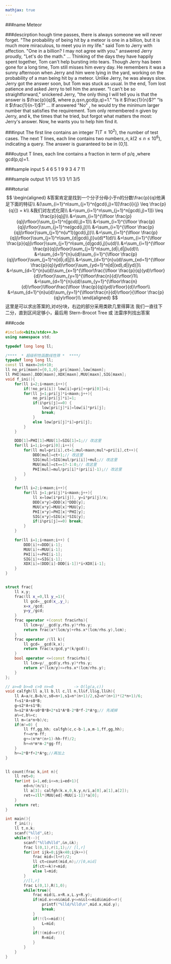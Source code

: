 ```yaml
---
mathjax: true
---
```


###name
Meteor

###descirption
hough time passes, there is always someone we will never forget.
"The probability of being hit by a meteor is one in a billion, but it is much more miraculous, to meet you in my life." said Tom to Jerry with affection.
"One in a billion? I may not agree with you." answered Jerry proudly, "Let's do the math."
...
Thinking of the days they have happily spent together, Tom can't help bursting into tears. Though Jerry has been gone for a long time, Tom still misses him every day. He remembers it was a sunny afternoon when Jerry and him were lying in the yard, working on the probability of a man being hit by a meteor.
Unlike Jerry, he was always slow. Jerry got the answer soon, but Tom was stuck as usual. In the end, Tom lost patience and asked Jerry to tell him the answer.
"I can't be so straightforward," snickered Jerry, "the only thing I will tell you is that the answer is $\frac{p}{q}$, where p,q≤n,gcd(p,q)=1."
"Is it $\frac{1}{n}$?"
"Is it $\frac{1}{n-1}$?"
...
If answered "No" , he would try the minimum larger number that satisfies the requirement.
Tom only remembered n given by Jerry, and k, the times that he tried, but forgot what matters the most: Jerry's answer. Now, he wants you to help him find it.

<!---more-->

###input
The first line contains an integer $T(T≤10^2)$, the number of test cases.
The next T lines, each line contains two number$s, n,k(2≤n≤10^6)$, indicating a query.
The answer is guaranteed to be in (0,1].

###output
T lines, each line contains a fraction in term of p/q ,where gcd(p,q)=1.

###sample input
5
4 6
5 1
9 9
3 4
7 11

###sample output
1/1
1/5
1/3
1/1
3/5

###toturial
$$
\begin{aligned}
&答案肯定是找到一个分子分母小于n的分数\frac{p}{q}他满足下面的特征\\
&(\sum_{i=1}^n\sum_{j=1}^n[gcd(i,j)=1][\frac{i}{j} \leq \frac{p}{q}]) = k\\
&我们对左式化简\\
&=\sum_{i=1}^n\sum_{j=1}^n[gcd(i,j)=1][i \leq \frac{p}{q}j]\\
&=\sum_{i=1}^{\lfloor \frac{p}{q}j\rfloor}\sum_{j=1}^n[gcd(i,j)=1]\\
&=\sum_{i=1}^{\lfloor \frac{p}{q}j\rfloor}\sum_{j=1}^ne(gcd(i,j))\\
&=\sum_{i=1}^{\lfloor \frac{p}{q}j\rfloor}\sum_{j=1}^n(u*1)(gcd(i,j))\\
&=\sum_{i=1}^{\lfloor \frac{p}{q}j\rfloor}\sum_{j=1}^n\sum_{d|gcd(i,j)}u(d)*1(d)\\
&=\sum_{i=1}^{\lfloor \frac{p}{q}j\rfloor}\sum_{j=1}^n\sum_{d|gcd(i,j)}u(d)\\
&=\sum_{i=1}^{\lfloor \frac{p}{q}j\rfloor}\sum_{j=1}^n\sum_{d|i,d|j}u(d)\\
&=\sum_{d=1}^{n}u(d)\sum_{i=1}^{\lfloor \frac{p}{q}j\rfloor}\sum_{j=1}^n[d|i,d|j]\\
&=\sum_{d=1}^{n}u(d)\sum_{xd=1}^{\lfloor \frac{p}{q}(yd)\rfloor}\sum_{yd=1}^n[d|(xd),d|(yd)]\\
&=\sum_{d=1}^{n}u(d)\sum_{x=1}^{\lfloor\frac{\lfloor \frac{p}{q}(yd)\rfloor}{d}\rfloor}\sum_{y=1}^{\lfloor\frac{n}{d}\rfloor}1\\
&=\sum_{d=1}^{n}u(d)\sum_{y=1}^{\lfloor\frac{n}{d}\rfloor}\lfloor\frac{\lfloor \frac{p}{q}(yd)\rfloor}{d}\rfloor\\
&=\sum_{d=1}^{n}u(d)\sum_{y=1}^{\lfloor\frac{n}{d}\rfloor}{\lfloor \frac{p}{q}y\rfloor}\\
\end{aligned}
$$
这里是可以求出答案的,对d分块，右边的部分采用类欧几里得算法
我们一直往下二分，直到区间足够小，最后用 Stern-Brocot Tree 或 法雷序列找出答案

###code
```cpp
#include<bits/stdc++.h>
using namespace std;

typedef long long ll;

/****  * 超级积性函数线性筛 *  ****/
typedef long long ll;
const ll maxn=2e6+10;
ll no_pri[maxn]={0,1,0},pri[maxn],low[maxn];
ll PHI[maxn],DDD[maxn],XDX[maxn],MUU[maxn],SIG[maxn];
void f_ini(){
    for(ll i=2;i<maxn;i++){
        if(!no_pri[i]) low[i]=pri[++pri[0]]=i;
        for(ll j=1;pri[j]*i<maxn;j++){
            no_pri[pri[j]*i]=1;
            if(i%pri[j]==0) {
                low[pri[j]*i]=low[i]*pri[j];
                break;
            }
            else low[pri[j]*i]=pri[j];
        }
    }

    DDD[1]=PHI[1]=MUU[1]=SIG[1]=1;// 改这里
    for(ll i=1;i<=pri[0];i++){
        for(ll mul=pri[i],ct=1;mul<maxn;mul*=pri[i],ct++){
            DDD[mul]=ct+1;// 改这里
            SIG[mul]=SIG[mul/pri[i]]+mul;// 改这里
            MUU[mul]=ct==1?-1:0;// 改这里
            PHI[mul]=mul/pri[i]*(pri[i]-1);// 改这里
        }
    }

    for(ll i=2;i<maxn;i++){
        for(ll j=1;pri[j]*i<maxn;j++){
            ll x=low[i*pri[j]], y=i*pri[j]/x;
            DDD[x*y]=DDD[x]*DDD[y];
            MUU[x*y]=MUU[x]*MUU[y];
            PHI[x*y]=PHI[x]*PHI[y];
            SIG[x*y]=SIG[x]*SIG[y];
            if(i%pri[j]==0) break;
        }
    }

    for(ll i=1;i<maxn;i++) {
        DDD[i]+=DDD[i-1];
        MUU[i]+=MUU[i-1];
        PHI[i]+=PHI[i-1];
        SIG[i]+=SIG[i-1];
        XDX[i]=(DDD[i]-DDD[i-1])*i+XDX[i-1];
    }
}


struct frac{
    ll x,y;
    frac(ll x_=0,ll y_=1){
        ll gcd=__gcd(x_,y_);
        x=x_/gcd;
        y=y_/gcd;
    }
    frac operator +(const frac&rhs){
        ll lcm=y/__gcd(y,rhs.y)*rhs.y;
        return frac(x*(lcm/y)+rhs.x*(lcm/rhs.y),lcm);
    }
    frac operator /(ll k){
        ll gcd=__gcd(k,x);
        return frac(x/gcd,y*(k/gcd));
    }
    bool operator <=(const frac&rhs){
        ll lcm=y/__gcd(y,rhs.y)*rhs.y;
        return x*(lcm/y)<=rhs.x*(lcm/rhs.y);
    }
};

// a>=0 b>=0 c>0 n>=0         -> O(lg(a,c))
void calfgh(ll a,ll b,ll c,ll n,ll&f,ll&g,ll&h){
    ll A=a/c,B=b/c,s0=n+1,s1=n*(n+1)/2,s2=n*(n+1)*(2*n+1)/6;
    f=s1*A+s0*B;
    g=s2*A+s1*B;
    h=s2*A*A+s0*B*B+2*s1*A*B-2*B*f-2*A*g;// 先减掉
    a%=c,b%=c;
    ll m=(a*n+b)/c;
    if(m!=0) {
        ll ff,gg,hh; calfgh(c,c-b-1,a,m-1,ff,gg,hh);
        f+=n*m-ff;
        g+=(n*m*(n+1)-hh-ff)/2;
        h+=n*m*m-2*gg-ff;
    }
    h+=2*B*f+2*A*g;//再加上
}


ll count(frac k,int n){
    ll ret=0;
    for(int i=1,ed;i<=n;i=ed+1){
        ed=n/(n/i);
        ll a[3]; calfgh(k.x,0,k.y,n/i,a[0],a[1],a[2]);
        ret+=1ll*(MUU[ed]-MUU[i-1])*a[0];
    }
    return ret;
}

int main(){
    f_ini();
    ll t,n,k;
    scanf("%lld",&t);
    while(t--){
        scanf("%lld%lld",&n,&k);
        frac l(0,1),r(1,1);// [l,r]
        for(int ijk=0;ijk<40;ijk++){
            frac mid=(l+r)/2;
            ll ct=count(mid,n);//[0,mid]
            if(ct>=k)r=mid;
            else l=mid;
        }
        //[l,r]
        frac L(0,1),R(1,0);
        while(true){
            frac mid(L.x+R.x,L.y+R.y);
            if(mid.x<=n&&mid.y<=n&&l<=mid&&mid<=r){
                printf("%lld/%lld\n",mid.x,mid.y);
                break;
            }
            if(!(l<=mid)){
                L=mid;
            }
            if(!(mid<=r)){
                R=mid;
            }
        }
    }
}
```

